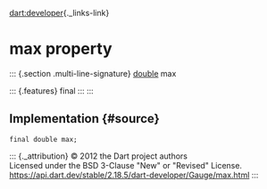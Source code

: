 [dart:developer](../../dart-developer/dart-developer-library){._links-link}

max property
============

::: {.section .multi-line-signature}
[double](../../dart-core/double-class) max

::: {.features}
final
:::
:::

Implementation {#source}
--------------

``` {.language-dart data-language="dart"}
final double max;
```

::: {._attribution}
© 2012 the Dart project authors\
Licensed under the BSD 3-Clause \"New\" or \"Revised\" License.\
<https://api.dart.dev/stable/2.18.5/dart-developer/Gauge/max.html>
:::
